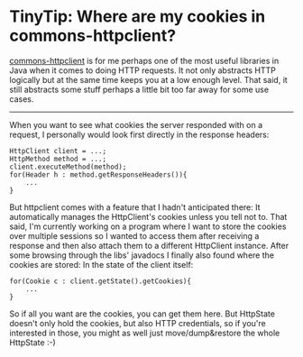 # TinyTip: Where are my cookies in commons-httpclient?

[commons-httpclient](http://hc.apache.org/httpclient-3.x/) is for me perhaps one of the most useful libraries in Java when it comes to doing HTTP requests. It not only abstracts HTTP logically but at the same time keeps you at a low enough level. That said, it still abstracts some stuff perhaps a little bit too far away for some use cases. 

-------------------------------

When you want to see what cookies the server responded with on a request, I personally would look first directly in the response headers:
    
    HttpClient client = ...;
    HttpMethod method = ...;
    client.executeMethod(method);
    for(Header h : method.getResponseHeaders()){
        ...
    }
    
But httpclient comes with a feature that I hadn't anticipated there: It automatically manages the HttpClient's cookies unless you tell not to. That said, I'm currently working on a program where I want to store the cookies over multiple sessions so I wanted to access them after receiving a response and then also attach them to a different HttpClient instance. After some browsing through the libs' javadocs I finally also found where the cookies are stored: In the state of the client itself:
    
    for(Cookie c : client.getState().getCookies){
        ...
    }

So if all you want are the cookies, you can get them here. But HttpState doesn't only hold the cookies, but also HTTP credentials, so if you're interested in those, you might as well just move/dump&restore the whole HttpState :-)